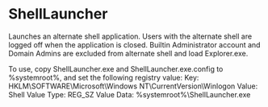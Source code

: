 # ShellLauncher
Launches an alternate shell application.
Users with the alternate shell are logged off when the application is closed.
Builtin Administrator account and Domain Admins are excluded from alternate shell and load Explorer.exe.

To use, copy ShellLauncher.exe and ShellLauncher.exe.config to %systemroot%, and set the following registry value:
Key: HKLM\SOFTWARE\Microsoft\Windows NT\CurrentVersion\Winlogon
Value: Shell
Value Type: REG_SZ
Value Data: %systemroot%\ShellLauncher.exe

